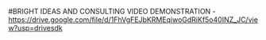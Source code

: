 #BRIGHT IDEAS AND CONSULTING
VIDEO DEMONSTRATION - https://drive.google.com/file/d/1FhVgFEJbKRMEqiwoGdRiKf5o40INZ_JC/view?usp=drivesdk



<!---
dhinakarankm/dhinakarankm is a ✨ special ✨ repository because its `README.md` (this file) appears on your GitHub profile.
You can click the Preview link to take a look at your changes.
--->
